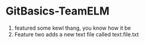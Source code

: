 # GitBasics-TeamELM

1. featured some kewl thang, you know how it be
2. Feature two adds a new text file called text.file.txt